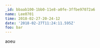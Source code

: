 ```yaml
---
_id: bbaab100-1bb0-11e8-a0fe-3ffbe97072a6
name: Lee0701
time: 2018-02-27-20-24-12
date: '2018-02-27T11:24:11.595Z'
foo: bar
---
```

aoeu
